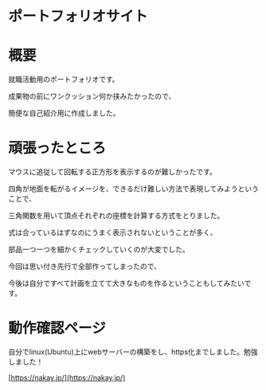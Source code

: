 # ポートフォリオサイト

# 概要

就職活動用のポートフォリオです。

成果物の前にワンクッション何か挟みたかったので、

簡便な自己紹介用に作成しました。

# 頑張ったところ

マウスに追従して回転する正方形を表示するのが難しかったです。

四角が地面を転がるイメージを、できるだけ難しい方法で表現してみようということで、

三角関数を用いて頂点それぞれの座標を計算する方式をとりました。

式は合っているはずなのにうまく表示されないということが多く、

部品一つ一つを細かくチェックしていくのが大変でした。

今回は思い付き先行で全部作ってしまったので、

今後は自分ですべて計画を立てて大きなものを作るということもしてみたいです。

# 動作確認ページ

自分でlinux(Ubuntu)上にwebサーバーの構築をし、https化までしました。勉強しました！

[https://nakay.jp/](https://nakay.jp/)